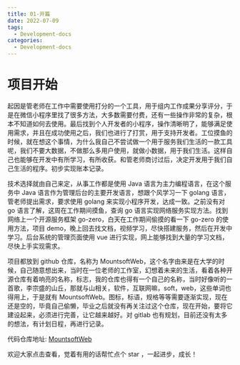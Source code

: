 ```yaml
---
title: 01-开篇
date: 2022-07-09
tags:
  - Development-docs
categories:
  - Development-docs
---
```


# 项目开始

起因是管老师在工作中需要使用打分的一个工具，用于组内工作成果分享评分，于是在微信小程序里找了很多方法，大多数需要付费，还有一些操作非常的复杂，根本不知道如何去使用。最后找到个人开发者的小程序，操作清晰明了，能够满足使用需求，并且在成功使用之后，我们也进行了打赏，用于支持开发者。工位摸鱼的时候，就在想这个事情，为什么我自己不尝试做一个用于服务我们生活的一款工具呢，我们不要大数据，不做那么多用户使用，就做小数据，用于我们生活。这样自己也能够在开发中有所学习，有所收获。和管老师商讨过后，决定开发用于我们自己生活的程序。初步实现账本记录。

技术选择就由自己来定，从事工作都是使用 Java 语言为主力编程语言，在这个服务中 Java 语言作为管理后台的主要开发语言，想跟个风学习一下 golang 语言，管老师提出需求，要求使用 golang 来实现小程序开发，达成一致。之前没有对 go 语言了解，这周在工作期间摸鱼，查询 go 语言实现网络服务实现方法。找到网络上一个开源服务框架 go-zero，白天在工作期间偷摸的看一下 go-zero 的使用方法，项目 demo，晚上回去找文档，视频学习，尽快搭建服务，然后在开发中学习。后台系统的管理页面使用 vue 进行实现，网上能够找到大量的学习文档，尽快上手实现需求。

项目都放到 github 仓库，名称为 MountsoftWeb，这个名字由来是在大学的时候，自己随意想出来，当时在一位老师的工作室，幻想着未来的生活，看着各种开源仓库有着响亮的名称，标志，我的仓库也得有一个自己的名称，当时好像听的一首歌，李宗盛的山丘，那就与山相关，软件，互联网嘛，soft，web，这些单词也得用上，于是就有 MountsoftWeb。图标，标语，规格等等需要逐渐实现，现在还是空的，毕竟自己偷懒，毕业之后就没有再关注过这个仓库，现在开始，要将它建设起来，必须进行完善，让它越来越好。对 gitlab 也有规划，目前还没有太多的想法，有计划日程，再进行记录。

代码仓库地址: [MountsoftWeb](https://github.com/mountsoftweb/)

欢迎大家点击查看，觉着有用的话帮忙点个 star ，一起进步，成长！
